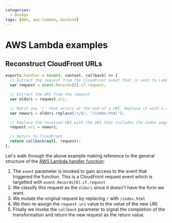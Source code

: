 ```yaml
---
categories:
  - DevOps
tags: [AWS, aws-lambda, backend]
---
```


# AWS Lambda examples

## Reconstruct CloudFront URLs

```js
exports.handler = (event, context, callback) => {
  // Extract the request from the CloudFront event that is sent to Lambda@Edge
  var request = event.Records[0].cf.request;

  // Extract the URI from the request
  var olduri = request.uri;

  // Match any '/' that occurs at the end of a URI. Replace it with a default index
  var newuri = olduri.replace(/\/$/, "/index.html");

  // Replace the received URI with the URI that includes the index page
  request.uri = newuri;

  // Return to CloudFront
  return callback(null, request);
};
```

Let's walk through the above example making reference to the general structure
of the
[AWS Lambda handler function](Lambda_handler_function.md):

1. The `event` parameter is invoked to gain access to the event that triggered
   the function. This is a CloudFront request event which is targetted with
   `event.Records[0].cf.request`
2. We classify this request as the `olduri` since it doesn't have the form we
   want.
3. We mutate the original request by replacing `/` with `/index.html`
4. We then re-assign the `request.uri` value to the value of the new URI.
5. Finally we invoke the `callback` parameter to signal the completion of the
   transformation and return the new request as the return value.
